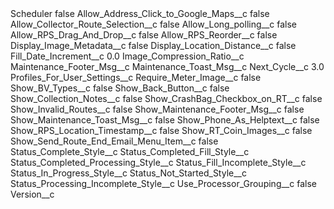 <?xml version="1.0" encoding="UTF-8"?>
<CustomMetadata xmlns="http://soap.sforce.com/2006/04/metadata" xmlns:xsi="http://www.w3.org/2001/XMLSchema-instance" xmlns:xsd="http://www.w3.org/2001/XMLSchema">
    <label>Scheduler</label>
    <protected>false</protected>
    <values>
        <field>Allow_Address_Click_to_Google_Maps__c</field>
        <value xsi:type="xsd:boolean">false</value>
    </values>
    <values>
        <field>Allow_Collector_Route_Selection__c</field>
        <value xsi:type="xsd:boolean">false</value>
    </values>
    <values>
        <field>Allow_Long_polling__c</field>
        <value xsi:type="xsd:boolean">false</value>
    </values>
    <values>
        <field>Allow_RPS_Drag_And_Drop__c</field>
        <value xsi:type="xsd:boolean">false</value>
    </values>
    <values>
        <field>Allow_RPS_Reorder__c</field>
        <value xsi:type="xsd:boolean">false</value>
    </values>
    <values>
        <field>Display_Image_Metadata__c</field>
        <value xsi:type="xsd:boolean">false</value>
    </values>
    <values>
        <field>Display_Location_Distance__c</field>
        <value xsi:type="xsd:boolean">false</value>
    </values>
    <values>
        <field>Fill_Date_Increment__c</field>
        <value xsi:type="xsd:double">0.0</value>
    </values>
    <values>
        <field>Image_Compression_Ratio__c</field>
        <value xsi:nil="true"/>
    </values>
    <values>
        <field>Maintenance_Footer_Msg__c</field>
        <value xsi:nil="true"/>
    </values>
    <values>
        <field>Maintenance_Toast_Msg__c</field>
        <value xsi:nil="true"/>
    </values>
    <values>
        <field>Next_Cycle__c</field>
        <value xsi:type="xsd:double">3.0</value>
    </values>
    <values>
        <field>Profiles_For_User_Settings__c</field>
        <value xsi:nil="true"/>
    </values>
    <values>
        <field>Require_Meter_Image__c</field>
        <value xsi:type="xsd:boolean">false</value>
    </values>
    <values>
        <field>Show_BV_Types__c</field>
        <value xsi:type="xsd:boolean">false</value>
    </values>
    <values>
        <field>Show_Back_Button__c</field>
        <value xsi:type="xsd:boolean">false</value>
    </values>
    <values>
        <field>Show_Collection_Notes__c</field>
        <value xsi:type="xsd:boolean">false</value>
    </values>
    <values>
        <field>Show_CrashBag_Checkbox_on_RT__c</field>
        <value xsi:type="xsd:boolean">false</value>
    </values>
    <values>
        <field>Show_Invalid_Routes__c</field>
        <value xsi:type="xsd:boolean">false</value>
    </values>
    <values>
        <field>Show_Maintenance_Footer_Msg__c</field>
        <value xsi:type="xsd:boolean">false</value>
    </values>
    <values>
        <field>Show_Maintenance_Toast_Msg__c</field>
        <value xsi:type="xsd:boolean">false</value>
    </values>
    <values>
        <field>Show_Phone_As_Helptext__c</field>
        <value xsi:type="xsd:boolean">false</value>
    </values>
    <values>
        <field>Show_RPS_Location_Timestamp__c</field>
        <value xsi:type="xsd:boolean">false</value>
    </values>
    <values>
        <field>Show_RT_Coin_Images__c</field>
        <value xsi:type="xsd:boolean">false</value>
    </values>
    <values>
        <field>Show_Send_Route_End_Email_Menu_Item__c</field>
        <value xsi:type="xsd:boolean">false</value>
    </values>
    <values>
        <field>Status_Complete_Style__c</field>
        <value xsi:nil="true"/>
    </values>
    <values>
        <field>Status_Completed_Fill_Style__c</field>
        <value xsi:nil="true"/>
    </values>
    <values>
        <field>Status_Completed_Processing_Style__c</field>
        <value xsi:nil="true"/>
    </values>
    <values>
        <field>Status_Fill_Incomplete_Style__c</field>
        <value xsi:nil="true"/>
    </values>
    <values>
        <field>Status_In_Progress_Style__c</field>
        <value xsi:nil="true"/>
    </values>
    <values>
        <field>Status_Not_Started_Style__c</field>
        <value xsi:nil="true"/>
    </values>
    <values>
        <field>Status_Processing_Incomplete_Style__c</field>
        <value xsi:nil="true"/>
    </values>
    <values>
        <field>Use_Processor_Grouping__c</field>
        <value xsi:type="xsd:boolean">false</value>
    </values>
    <values>
        <field>Version__c</field>
        <value xsi:nil="true"/>
    </values>
</CustomMetadata>

